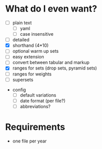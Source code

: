 # What do I even want?

- [ ] plain text
  - [ ] yaml
  - [ ] case insensitive
- [ ] detailed
- [x] shorthand (4*10)
- [ ] optional warm up sets
- [ ] easy extension
- [ ] convert between tabular and markup
- [x] ranges for sets (drop sets, pyramid sets)
- [ ] ranges for weights
- [ ] supersets

- config
  - [ ] default variations
  - [ ] date format (per file?)
  - [ ] abbreviations?

# Requirements

- one file per year

<!-- vim: set nospell: -->
